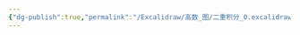 ```yaml
---
{"dg-publish":true,"permalink":"/Excalidraw/高数_图/二重积分_0.excalidraw/","tags":["excalidraw"]}
---
```

<style> .container {font-family: sans-serif; text-align: center;} .button-wrapper button {z-index: 1;height: 40px; width: 100px; margin: 10px;padding: 5px;} .excalidraw .App-menu_top .buttonList { display: flex;} .excalidraw-wrapper { height: 800px; margin: 50px; position: relative;} :root[dir="ltr"] .excalidraw .layer-ui__wrapper .zen-mode-transition.App-menu_bottom--transition-left {transform: none;} </style><script src="https://cdn.jsdelivr.net/npm/react@17/umd/react.production.min.js"></script><script src="https://cdn.jsdelivr.net/npm/react-dom@17/umd/react-dom.production.min.js"></script><script type="text/javascript" src="https://cdn.jsdelivr.net/npm/@excalidraw/excalidraw@0/dist/excalidraw.production.min.js"></script><div id="二重积分_0excalidraw.md"></div><script>(function(){const InitialData={"type":"excalidraw","version":2,"source":"https://github.com/zsviczian/obsidian-excalidraw-plugin/releases/tag/2.6.7","elements":[{"id":"WaLvUBfncqzXD4z1gvYaV","type":"arrow","x":-310.59998321533203,"y":102.46251678466797,"width":316,"height":0,"angle":0,"strokeColor":"#1e1e1e","backgroundColor":"transparent","fillStyle":"solid","strokeWidth":1,"strokeStyle":"solid","roughness":0,"opacity":100,"groupIds":[],"frameId":null,"index":"a1","roundness":{"type":2},"seed":1026498145,"version":266,"versionNonce":1560491311,"isDeleted":false,"boundElements":[],"updated":1739869235323,"link":null,"locked":false,"points":[[0,0],[316,0]],"lastCommittedPoint":null,"startBinding":null,"endBinding":null,"startArrowhead":null,"endArrowhead":"arrow","elbowed":false},{"id":"bqst_gclgDJR6f5gcMeOT","type":"arrow","x":-158,"y":244.0937385559082,"width":0,"height":315.1999969482422,"angle":0,"strokeColor":"#1e1e1e","backgroundColor":"transparent","fillStyle":"solid","strokeWidth":1,"strokeStyle":"solid","roughness":0,"opacity":100,"groupIds":[],"frameId":null,"index":"a2","roundness":{"type":2},"seed":885174433,"version":97,"versionNonce":1806453007,"isDeleted":false,"boundElements":[],"updated":1739869153655,"link":null,"locked":false,"points":[[0,0],[0,-315.1999969482422]],"lastCommittedPoint":null,"startBinding":null,"endBinding":null,"startArrowhead":null,"endArrowhead":"arrow","elbowed":false},{"id":"-tosWweLkH9Vn0OjLK5FP","type":"line","x":-280.1999855041504,"y":224.89376068115234,"width":275.2000045776367,"height":275.2000045776367,"angle":0,"strokeColor":"#1e1e1e","backgroundColor":"transparent","fillStyle":"solid","strokeWidth":1,"strokeStyle":"solid","roughness":0,"opacity":100,"groupIds":[],"frameId":null,"index":"a3","roundness":{"type":2},"seed":916842273,"version":164,"versionNonce":1567619535,"isDeleted":false,"boundElements":[],"updated":1739869172334,"link":null,"locked":false,"points":[[0,0],[275.2000045776367,-275.2000045776367]],"lastCommittedPoint":null,"startBinding":null,"endBinding":null,"startArrowhead":null,"endArrowhead":null},{"id":"A7v2goZpVjFNOr1L5gHs3","type":"line","x":-268.59999084472656,"y":243.69374465942383,"width":0,"height":297.6000061035156,"angle":0,"strokeColor":"#e03131","backgroundColor":"transparent","fillStyle":"solid","strokeWidth":1,"strokeStyle":"dotted","roughness":0,"opacity":100,"groupIds":[],"frameId":null,"index":"a4","roundness":{"type":2},"seed":2084600769,"version":101,"versionNonce":1863817505,"isDeleted":false,"boundElements":[],"updated":1739869146922,"link":null,"locked":false,"points":[[0,0],[0,-297.6000061035156]],"lastCommittedPoint":null,"startBinding":null,"endBinding":null,"startArrowhead":null,"endArrowhead":null},{"id":"EwxdI6EM6MRK7s9DPAwFV","type":"line","x":-302.59998321533203,"y":4.093738555908203,"width":298.4000244140625,"height":0,"angle":0,"strokeColor":"#1971c2","backgroundColor":"transparent","fillStyle":"solid","strokeWidth":1,"strokeStyle":"dotted","roughness":0,"opacity":100,"groupIds":[],"frameId":null,"index":"a5","roundness":{"type":2},"seed":688460303,"version":98,"versionNonce":923633345,"isDeleted":false,"boundElements":[],"updated":1739869188182,"link":null,"locked":false,"points":[[0,0],[298.4000244140625,0]],"lastCommittedPoint":null,"startBinding":null,"endBinding":null,"startArrowhead":null,"endArrowhead":null},{"id":"I1jZ6Qmi","type":"text","x":-172.5999526977539,"y":-14.306255340576172,"width":6.763671875,"height":19.800003051757816,"angle":0,"strokeColor":"#1971c2","backgroundColor":"transparent","fillStyle":"solid","strokeWidth":1,"strokeStyle":"dotted","roughness":0,"opacity":100,"groupIds":[],"frameId":null,"index":"a6","roundness":null,"seed":1314975727,"version":46,"versionNonce":536256527,"isDeleted":false,"boundElements":[],"updated":1739869200497,"link":null,"locked":false,"text":"1","rawText":"1","fontSize":15.840002441406252,"fontFamily":5,"textAlign":"left","verticalAlign":"top","containerId":null,"originalText":"1","autoResize":true,"lineHeight":1.25},{"id":"eKwAQu0j","type":"text","x":-155.4000015258789,"y":104.9937629699707,"width":8,"height":13.600006103515627,"angle":0,"strokeColor":"#1e1e1e","backgroundColor":"transparent","fillStyle":"solid","strokeWidth":1,"strokeStyle":"dotted","roughness":0,"opacity":100,"groupIds":[],"frameId":null,"index":"a7","roundness":null,"seed":642459727,"version":28,"versionNonce":1292810735,"isDeleted":false,"boundElements":[],"updated":1739869212228,"link":null,"locked":false,"text":"0","rawText":"0","fontSize":10.880004882812502,"fontFamily":5,"textAlign":"left","verticalAlign":"top","containerId":null,"originalText":"0","autoResize":true,"lineHeight":1.25},{"id":"yXedAmB7","type":"text","x":-264.19998931884766,"y":106.49373245239258,"width":10.206222534179688,"height":13.81187090438689,"angle":0,"strokeColor":"#e03131","backgroundColor":"transparent","fillStyle":"solid","strokeWidth":1,"strokeStyle":"dotted","roughness":0,"opacity":100,"groupIds":[],"frameId":null,"index":"a8","roundness":null,"seed":79033409,"version":44,"versionNonce":1995182543,"isDeleted":false,"boundElements":[],"updated":1739869225425,"link":null,"locked":false,"text":"-1","rawText":"-1","fontSize":11.049496723509511,"fontFamily":5,"textAlign":"left","verticalAlign":"top","containerId":null,"originalText":"-1","autoResize":true,"lineHeight":1.25},{"id":"DNAEjyO1","type":"text","x":10.600028991699219,"y":91.69374465942383,"width":11,"height":20,"angle":0,"strokeColor":"#1e1e1e","backgroundColor":"transparent","fillStyle":"solid","strokeWidth":1,"strokeStyle":"dotted","roughness":0,"opacity":100,"groupIds":[],"frameId":null,"index":"a9","roundness":null,"seed":1825371503,"version":9,"versionNonce":1256563681,"isDeleted":false,"boundElements":[],"updated":1739869253688,"link":null,"locked":false,"text":"x","rawText":"x","fontSize":16,"fontFamily":5,"textAlign":"left","verticalAlign":"top","containerId":null,"originalText":"x","autoResize":true,"lineHeight":1.25},{"id":"4R61eeup","type":"text","x":-141.79996490478516,"y":-67.90624618530273,"width":9,"height":20,"angle":0,"strokeColor":"#1e1e1e","backgroundColor":"transparent","fillStyle":"solid","strokeWidth":1,"strokeStyle":"dotted","roughness":0,"opacity":100,"groupIds":[],"frameId":null,"index":"aA","roundness":null,"seed":1852104609,"version":18,"versionNonce":1854075663,"isDeleted":false,"boundElements":[],"updated":1739869263019,"link":null,"locked":false,"text":"y","rawText":"y","fontSize":16,"fontFamily":5,"textAlign":"left","verticalAlign":"top","containerId":null,"originalText":"y","autoResize":true,"lineHeight":1.25},{"id":"8gkeh8s2","type":"text","x":-5.499977111816406,"y":-27.07501983642578,"width":6.399993896484375,"height":20,"angle":0,"strokeColor":"#1e1e1e","backgroundColor":"transparent","fillStyle":"solid","strokeWidth":1,"strokeStyle":"dotted","roughness":0,"opacity":100,"groupIds":[],"frameId":null,"index":"aB","roundness":null,"seed":40816128,"version":3,"versionNonce":1402162688,"isDeleted":true,"boundElements":null,"updated":1740018762201,"link":null,"locked":false,"text":"","rawText":"","fontSize":16,"fontFamily":5,"textAlign":"left","verticalAlign":"top","containerId":null,"originalText":"","autoResize":true,"lineHeight":1.25}],"appState":{"theme":"dark","viewBackgroundColor":"#ffffff","currentItemStrokeColor":"#1e1e1e","currentItemBackgroundColor":"transparent","currentItemFillStyle":"solid","currentItemStrokeWidth":1,"currentItemStrokeStyle":"dotted","currentItemRoughness":0,"currentItemOpacity":100,"currentItemFontFamily":5,"currentItemFontSize":16,"currentItemTextAlign":"left","currentItemStartArrowhead":null,"currentItemEndArrowhead":"arrow","currentItemArrowType":"round","scrollX":466.9999771118164,"scrollY":121.93751907348633,"zoom":{"value":2},"currentItemRoundness":"round","gridSize":20,"gridStep":5,"gridModeEnabled":false,"gridColor":{"Bold":"rgba(217, 217, 217, 0.5)","Regular":"rgba(230, 230, 230, 0.5)"},"currentStrokeOptions":null,"frameRendering":{"enabled":true,"clip":true,"name":true,"outline":true},"objectsSnapModeEnabled":false,"activeTool":{"type":"selection","customType":null,"locked":false,"lastActiveTool":null}},"files":{}};InitialData.scrollToContent=true;App=()=>{const e=React.useRef(null),t=React.useRef(null),[n,i]=React.useState({width:void 0,height:void 0});return React.useEffect(()=>{i({width:t.current.getBoundingClientRect().width,height:t.current.getBoundingClientRect().height});const e=()=>{i({width:t.current.getBoundingClientRect().width,height:t.current.getBoundingClientRect().height})};return window.addEventListener("resize",e),()=>window.removeEventListener("resize",e)},[t]),React.createElement(React.Fragment,null,React.createElement("div",{className:"excalidraw-wrapper",ref:t},React.createElement(ExcalidrawLib.Excalidraw,{ref:e,width:n.width,height:n.height,initialData:InitialData,viewModeEnabled:!0,zenModeEnabled:!0,gridModeEnabled:!1})))},excalidrawWrapper=document.getElementById("二重积分_0excalidraw.md");ReactDOM.render(React.createElement(App),excalidrawWrapper);})();</script>
